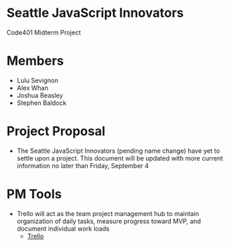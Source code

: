 # Seattle JavaScript Innovators
Code401 Midterm Project


# Members

* Lulu Sevignon
* Alex Whan
* Joshua Beasley
* Stephen Baldock

# Project Proposal

* The Seattle JavaScript Innovators (pending name change) have yet to settle upon a project. This 
  document will be updated with more current information no later than Friday, September 4

# PM Tools

* Trello will act as the team project management hub to maintain 
  organization of daily tasks, measure progress toward MVP, and 
  document individual work loads
    * [Trello](https://trello.com/b/p7RLAdR7/team-beasley)
